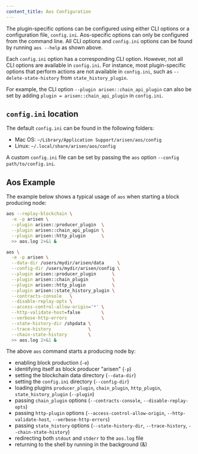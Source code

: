```yaml
---
content_title: Aos Configuration
---
```


The plugin-specific options can be configured using either CLI options or a configuration file, `config.ini`. Aos-specific options can only be configured from the command line. All CLI options and `config.ini` options can be found by running `aos --help` as shown above.

Each `config.ini` option has a corresponding CLI option. However, not all CLI options are available in `config.ini`. For instance, most plugin-specific options that perform actions are not available in `config.ini`, such as `--delete-state-history` from `state_history_plugin`.

For example, the CLI option `--plugin arisen::chain_api_plugin` can also be set by adding `plugin = arisen::chain_api_plugin` in `config.ini`.

## `config.ini` location

The default `config.ini` can be found in the following folders:
- Mac OS: `~/Library/Application Support/arisen/aos/config`
- Linux: `~/.local/share/arisen/aos/config`

A custom `config.ini` file can be set by passing the `aos` option `--config path/to/config.ini`.

## Aos Example

The example below shows a typical usage of `aos` when starting a block producing node:

```sh
aos --replay-blockchain \
  -e -p arisen \
  --plugin arisen::producer_plugin  \
  --plugin arisen::chain_api_plugin \
  --plugin arisen::http_plugin      \
  >> aos.log 2>&1 &
```

```sh
aos \
  -e -p arisen \
  --data-dir /users/mydir/arisen/data     \
  --config-dir /users/mydir/arisen/config \
  --plugin arisen::producer_plugin      \
  --plugin arisen::chain_plugin         \
  --plugin arisen::http_plugin          \
  --plugin arisen::state_history_plugin \
  --contracts-console   \
  --disable-replay-opts \
  --access-control-allow-origin='*' \
  --http-validate-host=false        \
  --verbose-http-errors             \
  --state-history-dir /shpdata \
  --trace-history              \
  --chain-state-history        \
  >> aos.log 2>&1 &
```

The above `aos` command starts a producing node by:

* enabling block production (`-e`)
* identifying itself as block producer "arisen" (`-p`)
* setting the blockchain data directory (`--data-dir`)
* setting the `config.ini` directory (`--config-dir`)
* loading plugins `producer_plugin`, `chain_plugin`, `http_plugin`, `state_history_plugin` (`--plugin`)
* passing `chain_plugin` options (`--contracts-console`, `--disable-replay-opts`)
* passing `http-plugin` options (`--access-control-allow-origin`, `--http-validate-host`, `--verbose-http-errors`)
* passing `state_history` options (`--state-history-dir`, `--trace-history`, `--chain-state-history`)
* redirecting both `stdout` and `stderr` to the `aos.log` file
* returning to the shell by running in the background (&)
